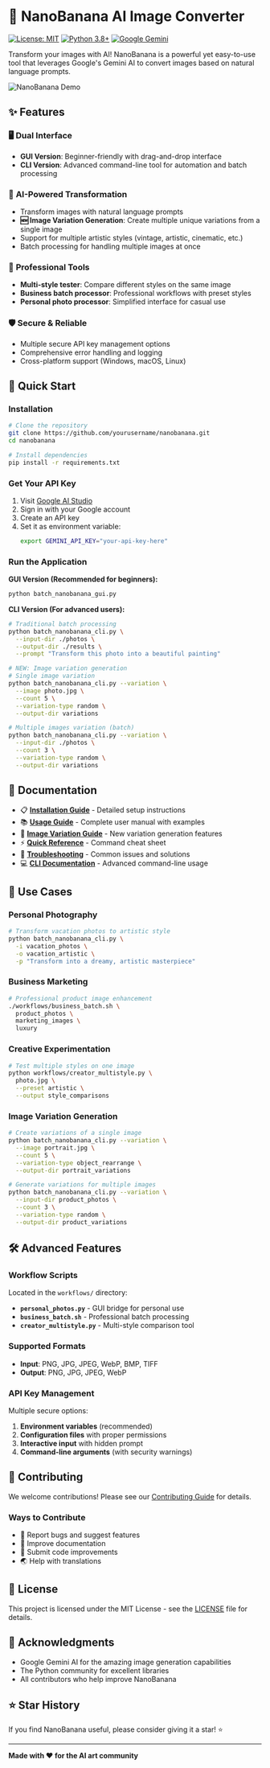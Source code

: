# 🍌 NanoBanana AI Image Converter

[![License: MIT](https://img.shields.io/badge/License-MIT-yellow.svg)](https://opensource.org/licenses/MIT)
[![Python 3.8+](https://img.shields.io/badge/python-3.8+-blue.svg)](https://www.python.org/downloads/)
[![Google Gemini](https://img.shields.io/badge/AI-Google%20Gemini-orange.svg)](https://aistudio.google.com/)

Transform your images with AI! NanoBanana is a powerful yet easy-to-use tool that leverages Google's Gemini AI to convert images based on natural language prompts.

![NanoBanana Demo](docs/demo.gif)

## ✨ Features

### 🖥️ **Dual Interface**
- **GUI Version**: Beginner-friendly with drag-and-drop interface
- **CLI Version**: Advanced command-line tool for automation and batch processing

### 🎨 **AI-Powered Transformation**
- Transform images with natural language prompts
- **🆕 Image Variation Generation**: Create multiple unique variations from a single image
- Support for multiple artistic styles (vintage, artistic, cinematic, etc.)
- Batch processing for handling multiple images at once

### 🔧 **Professional Tools**
- **Multi-style tester**: Compare different styles on the same image
- **Business batch processor**: Professional workflows with preset styles
- **Personal photo processor**: Simplified interface for casual use

### 🛡️ **Secure & Reliable**
- Multiple secure API key management options
- Comprehensive error handling and logging
- Cross-platform support (Windows, macOS, Linux)

## 🚀 Quick Start

### Installation

```bash
# Clone the repository
git clone https://github.com/yourusername/nanobanana.git
cd nanobanana

# Install dependencies
pip install -r requirements.txt
```

### Get Your API Key
1. Visit [Google AI Studio](https://aistudio.google.com/)
2. Sign in with your Google account
3. Create an API key
4. Set it as environment variable:
   ```bash
   export GEMINI_API_KEY="your-api-key-here"
   ```

### Run the Application

**GUI Version (Recommended for beginners):**
```bash
python batch_nanobanana_gui.py
```

**CLI Version (For advanced users):**
```bash
# Traditional batch processing
python batch_nanobanana_cli.py \
  --input-dir ./photos \
  --output-dir ./results \
  --prompt "Transform this photo into a beautiful painting"

# NEW: Image variation generation
# Single image variation
python batch_nanobanana_cli.py --variation \
  --image photo.jpg \
  --count 5 \
  --variation-type random \
  --output-dir variations

# Multiple images variation (batch)
python batch_nanobanana_cli.py --variation \
  --input-dir ./photos \
  --count 3 \
  --variation-type random \
  --output-dir variations
```

## 📖 Documentation

- 📋 **[Installation Guide](INSTALL_GUIDE.md)** - Detailed setup instructions
- 📚 **[Usage Guide](USAGE_GUIDE.md)** - Complete user manual with examples
- 🎨 **[Image Variation Guide](docs/IMAGE_VARIATION_GUIDE.md)** - New variation generation features  
- ⚡ **[Quick Reference](QUICK_REFERENCE.md)** - Command cheat sheet
- 🚨 **[Troubleshooting](TROUBLESHOOTING.md)** - Common issues and solutions
- 💻 **[CLI Documentation](README_CLI.md)** - Advanced command-line usage

## 🎯 Use Cases

### Personal Photography
```bash
# Transform vacation photos to artistic style
python batch_nanobanana_cli.py \
  -i vacation_photos \
  -o vacation_artistic \
  -p "Transform into a dreamy, artistic masterpiece"
```

### Business Marketing
```bash
# Professional product image enhancement
./workflows/business_batch.sh \
  product_photos \
  marketing_images \
  luxury
```

### Creative Experimentation
```bash
# Test multiple styles on one image
python workflows/creator_multistyle.py \
  photo.jpg \
  --preset artistic \
  --output style_comparisons
```

### Image Variation Generation
```bash
# Create variations of a single image
python batch_nanobanana_cli.py --variation \
  --image portrait.jpg \
  --count 5 \
  --variation-type object_rearrange \
  --output-dir portrait_variations

# Generate variations for multiple images
python batch_nanobanana_cli.py --variation \
  --input-dir product_photos \
  --count 3 \
  --variation-type random \
  --output-dir product_variations
```

## 🛠️ Advanced Features

### Workflow Scripts
Located in the `workflows/` directory:

- **`personal_photos.py`** - GUI bridge for personal use
- **`business_batch.sh`** - Professional batch processing
- **`creator_multistyle.py`** - Multi-style comparison tool

### Supported Formats
- **Input**: PNG, JPG, JPEG, WebP, BMP, TIFF
- **Output**: PNG, JPG, JPEG, WebP

### API Key Management
Multiple secure options:
1. **Environment variables** (recommended)
2. **Configuration files** with proper permissions
3. **Interactive input** with hidden prompt
4. **Command-line arguments** (with security warnings)

## 🤝 Contributing

We welcome contributions! Please see our [Contributing Guide](CONTRIBUTING.md) for details.

### Ways to Contribute
- 🐛 Report bugs and suggest features
- 📝 Improve documentation
- 🔧 Submit code improvements
- 🌏 Help with translations

## 📄 License

This project is licensed under the MIT License - see the [LICENSE](LICENSE) file for details.

## 🙏 Acknowledgments

- Google Gemini AI for the amazing image generation capabilities
- The Python community for excellent libraries
- All contributors who help improve NanoBanana

## ⭐ Star History

If you find NanoBanana useful, please consider giving it a star! ⭐

---

**Made with ❤️ for the AI art community**